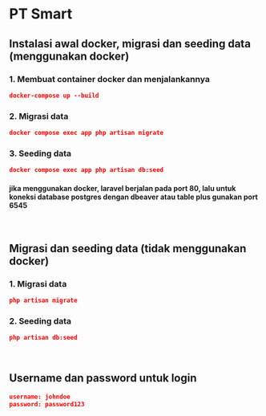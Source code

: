 # PT Smart

## Instalasi awal docker, migrasi dan seeding data (menggunakan docker)

### 1. Membuat container docker dan menjalankannya
```json
docker-compose up --build
```
### 2. Migrasi data
```json
docker compose exec app php artisan migrate
```
### 3. Seeding data
```json
docker compose exec app php artisan db:seed
```
#### jika menggunakan docker, laravel berjalan pada port 80, lalu untuk koneksi database postgres dengan dbeaver atau table plus gunakan port 6545

&nbsp;

## Migrasi dan seeding data (tidak menggunakan docker)

### 1. Migrasi data
```json
php artisan migrate
```

### 2. Seeding data
```json
php artisan db:seed
```
&nbsp;

## Username dan password untuk login
```json
username: johndoe
password: password123
```